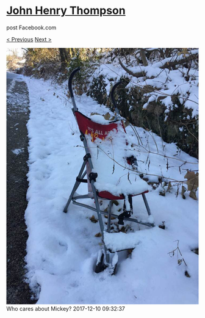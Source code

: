 # [John Henry Thompson](../README.md)
post Facebook.com

[< Previous](2017-12-12-1.md) [Next >](2017-12-05-1.md)

[![](../media/2017-12-10/Timeline-Photos-Who-cares-about-Mickey.jpg)](../README.md)
Who cares about Mickey?
2017-12-10 09:32:37